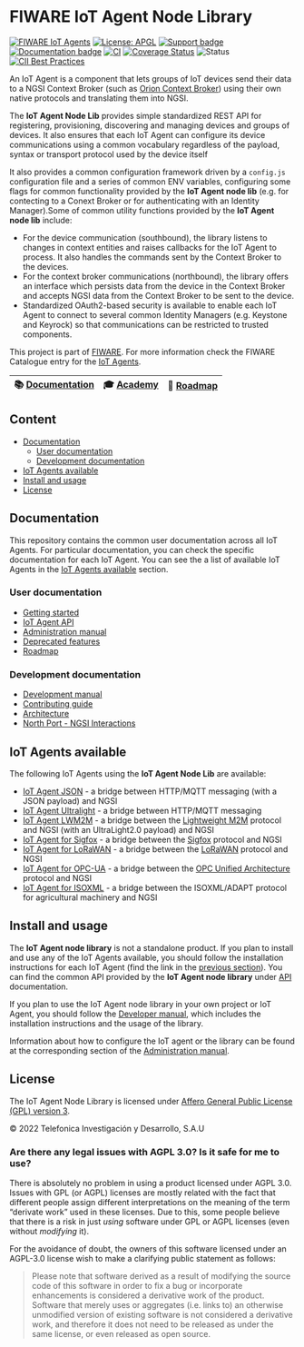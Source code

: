 # FIWARE IoT Agent Node Library

[![FIWARE IoT Agents](https://nexus.lab.fiware.org/static/badges/chapters/iot-agents.svg)](https://www.fiware.org/developers/catalogue/)
[![License: APGL](https://img.shields.io/github/license/telefonicaid/iotagent-node-lib.svg)](https://opensource.org/licenses/AGPL-3.0)
[![Support badge](https://img.shields.io/badge/tag-fiware+iot-orange.svg?logo=stackoverflow)](https://stackoverflow.com/questions/tagged/fiware+iot)
<br/>
[![Documentation badge](https://img.shields.io/readthedocs/iotagent-node-lib.svg)](http://iotagent-node-lib.readthedocs.org/en/latest/?badge=latest)
[![CI](https://github.com/telefonicaid/iotagent-node-lib/workflows/CI/badge.svg)](https://github.com/telefonicaid/iotagent-node-lib/actions?query=workflow%3ACI)
[![Coverage Status](https://coveralls.io/repos/github/telefonicaid/iotagent-node-lib/badge.svg?branch=master)](https://coveralls.io/github/telefonicaid/iotagent-node-lib?branch=master)
![Status](https://nexus.lab.fiware.org/static/badges/statuses/iot-node-lib.svg)
[![CII Best Practices](https://bestpractices.coreinfrastructure.org/projects/4671/badge)](https://bestpractices.coreinfrastructure.org/projects/4671)

An IoT Agent is a component that lets groups of IoT devices send their data to a NGSI Context Broker (such as
[Orion Context Broker](https://github.com/telefonicaid/fiware-orion)) using their own native protocols and translating
them into NGSI.

The **IoT Agent Node Lib** provides simple standardized REST API for registering, provisioning, discovering and managing
devices and groups of devices. It also ensures that each IoT Agent can configure its device communications using a
common vocabulary regardless of the payload, syntax or transport protocol used by the device itself

It also provides a common configuration framework driven by a `config.js` configuration file and a series of common ENV
variables, configuring some flags for common functionality provided by the **IoT Agent node lib** (e.g. for contecting
to a Conext Broker or for authenticating with an Identity Manager).Some of common utility functions provided by the
**IoT Agent node lib** include:

-   For the device communication (southbound), the library listens to changes in context entities and raises callbacks
    for the IoT Agent to process. It also handles the commands sent by the Context Broker to the devices.
-   For the context broker communications (northbound), the library offers an interface which persists data from the
    device in the Context Broker and accepts NGSI data from the Context Broker to be sent to the device.
-   Standardized OAuth2-based security is available to enable each IoT Agent to connect to several common Identity
    Managers (e.g. Keystone and Keyrock) so that communications can be restricted to trusted components.

This project is part of [FIWARE](https://www.fiware.org/). For more information check the FIWARE Catalogue entry for the
[IoT Agents](https://github.com/Fiware/catalogue/tree/master/iot-agents).

| :books: [Documentation](https://iotagent-node-lib.rtfd.io) | :mortar_board: [Academy](https://fiware-academy.readthedocs.io/en/latest/iot-agents/idas) | :dart: [Roadmap](https://github.com/telefonicaid/iotagent-node-lib/blob/master/doc/roadmap.md) |
| ---------------------------------------------------------- | ----------------------------------------------------------------------------------------- | ---------------------------------------------------------------------------------------------- |

## Content

-   [Documentation](#documentation)
    -   [User documentation](#user-documentation)
    -   [Development documentation](#development-documentation)
-   [IoT Agents available](#iot-agents-available)
-   [Install and usage](#install-and-usage)
-   [License](#license)

## Documentation

This repository contains the common user documentation across all IoT Agents. For particular documentation, you can
check the specific documentation for each IoT Agent. You can see the a list of available IoT Agents in the
[IoT Agents available](#iot-agents-available) section.

### User documentation

-   [Getting started](doc/getting-started.md)
-   [IoT Agent API](doc/api.md)
-   [Administration manual](doc/admin.md)
-   [Deprecated features](doc/deprecated.md)
-   [Roadmap](doc/roadmap.md)

### Development documentation

-   [Development manual](doc/devel/development.md)
-   [Contributing guide](doc/devel/contribution-guidelines.md)
-   [Architecture](doc/devel/architecture.md)
-   [North Port - NGSI Interactions](doc/devel/northboundinteractions.md)

## IoT Agents available

The following IoT Agents using the **IoT Agent Node Lib** are available:

-   [IoT Agent JSON](https://github.com/telefonicaid/iotagent-json) - a bridge between HTTP/MQTT messaging (with a JSON
    payload) and NGSI
-   [IoT Agent Ultralight](https://github.com/telefonicaid/iotagent-ul) - a bridge between HTTP/MQTT messaging
-   [IoT Agent LWM2M](https://github.com/telefonicaid/lightweightm2m-iotagent) - a bridge between the
    [Lightweight M2M](https://www.omaspecworks.org/what-is-oma-specworks/iot/lightweight-m2m-lwm2m/) protocol and NGSI
    (with an UltraLight2.0 payload) and NGSI
-   [IoT Agent for Sigfox](https://github.com/telefonicaid/sigfox-iotagent) - a bridge between the
    [Sigfox](https://www.sigfox.com/en) protocol and NGSI
-   [IoT Agent for LoRaWAN](https://github.com/Atos-Research-and-Innovation/IoTagent-LoRaWAN) - a bridge between the
    [LoRaWAN](https://www.thethingsnetwork.org/docs/lorawan/) protocol and NGSI
-   [IoT Agent for OPC-UA](https://github.com/Engineering-Research-and-Development/iotagent-opcua) - a bridge between
    the [OPC Unified Architecture](http://www.opcua.us/) protocol and NGSI
-   [IoT Agent for ISOXML](https://github.com/FIWARE/iotagent-isoxml) - a bridge between the ISOXML/ADAPT protocol for
    agricultural machinery and NGSI

## Install and usage

The **IoT Agent node library** is not a standalone product. If you plan to install and use any of the IoT Agents
available, you should follow the installation instructions for each IoT Agent (find the link in the
[previous section](#iot-agents-available)). You can find the common API provided by the **IoT Agent node library** under
[API](doc/api.md) documentation.

If you plan to use the IoT Agent node library in your own project or IoT Agent, you should follow the
[Developer manual](doc/devel/development.md), which includes the installation instructions and the usage of the library.

Information about how to configure the IoT agent or the library can be found at the corresponding section of the
[Administration manual](doc/admin.md).

## License

The IoT Agent Node Library is licensed under [Affero General Public License (GPL) version 3](./LICENSE).

© 2022 Telefonica Investigación y Desarrollo, S.A.U

### Are there any legal issues with AGPL 3.0? Is it safe for me to use?

There is absolutely no problem in using a product licensed under AGPL 3.0. Issues with GPL (or AGPL) licenses are mostly
related with the fact that different people assign different interpretations on the meaning of the term “derivate work”
used in these licenses. Due to this, some people believe that there is a risk in just _using_ software under GPL or AGPL
licenses (even without _modifying_ it).

For the avoidance of doubt, the owners of this software licensed under an AGPL-3.0 license wish to make a clarifying
public statement as follows:

> Please note that software derived as a result of modifying the source code of this software in order to fix a bug or
> incorporate enhancements is considered a derivative work of the product. Software that merely uses or aggregates (i.e.
> links to) an otherwise unmodified version of existing software is not considered a derivative work, and therefore it
> does not need to be released as under the same license, or even released as open source.
